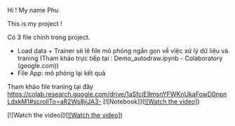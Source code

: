 Hi ! My name Phu

This is my project !

Có 3 file chính trong project.
 
- Load data + Trainer sẽ lẽ file mô phỏng ngắn gọn về việc xử lý dữ liệu và traning
(Tham khảo trực tiếp tại : Demo_autodraw.ipynb - Colaboratory (google.com))
- File App: mô phỏng lại kết quả

Tham khảo file traning tại đây https://colab.research.google.com/drive/1aSfciE9msnYFWKnUkaFowD0npnLdxkM1#scrollTo=aR2Ws8jiJA3-
[![Notebook]]([![Watch the video]](https://colab.research.google.com/drive/1aSfciE9msnYFWKnUkaFowD0npnLdxkM1#scrollTo=aR2Ws8jiJA3-))

[![Watch the video]]([![Watch the video]](https://drive.google.com/file/d/1XCvLYmVjcuUq7TM_vY5hN0Xg3uPb_uWP/view?fbclid=IwAR1pyoJB7aEn5D-2lLwUeFUB--MmGGurdwmm25ul_8MY8lJlP527KswbFSM))
